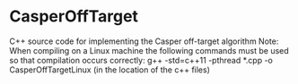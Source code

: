 # CasperOffTarget
C++ source code for implementing the Casper off-target algorithm
Note: When compiling on a Linux machine the following commands must be used so that compilation occurs correctly:
g++ -std=c++11 -pthread *.cpp -o CasperOffTargetLinux (in the location of the c++ files)
